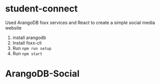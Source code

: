 # student-connect
Used ArangoDB foxx services and React to create a simple social media website


1. install arangodb
2. Install foxx-cli
3. Run `npm run setup`
7. Run `npm start`

# ArangoDB-Social
